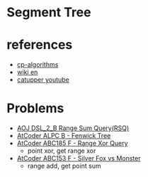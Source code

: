 # Segment Tree 



# references 
- [cp-algorithms](https://cp-algorithms.com/data_structures/segment_tree.html)
- [wiki en](https://en.wikipedia.org/wiki/Segment_tree)
- [catupper youtube](https://www.youtube.com/watch?v=LjhVy1ZJTMc)


# Problems 
- [AOJ DSL_2_B Range Sum Query(RSQ)](https://judge.u-aizu.ac.jp/onlinejudge/description.jsp?id=DSL_2_B)
- [AtCoder ALPC B - Fenwick Tree](https://atcoder.jp/contests/practice2/tasks/practice2_b)
- [AtCoder ABC185 F - Range Xor Query](https://atcoder.jp/contests/abc185/tasks/abc185_f)
  - point xor, get range xor 
- [AtCoder ABC153 F - Silver Fox vs Monster](https://atcoder.jp/contests/abc153/tasks/abc153_f)
  - range add, get point sum